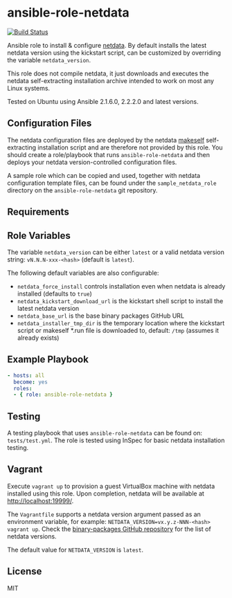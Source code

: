 ansible-role-netdata
=========

[![Build Status](https://travis-ci.org/avishefi/ansible-role-netdata.svg?branch=master)](https://travis-ci.org/avishefi/ansible-role-netdata)

Ansible role to install & configure [netdata](https://github.com/firehol/netdata). By default installs the latest netdata version using the kickstart script, can be customized by overriding the variable `netdata_version`.

This role does not compile netdata, it just downloads and executes the netdata self-extracting installation archive intended to work on most any Linux systems.

Tested on Ubuntu using Ansible 2.1.6.0, 2.2.2.0 and latest versions.

Configuration Files
-------------------

The netdata configuration files are deployed by the netdata [makeself](http://makeself.io/) self-extracting installation script and are therefore not provided by this role. You should create a role/playbook that runs `ansible-role-netdata` and then deploys your netdata version-controlled configuration files.

A sample role which can be copied and used, together with netdata configuration template files, can be found under the `sample_netdata_role` directory on the `ansible-role-netdata` git repository.

Requirements
------------

Role Variables
--------------

The variable `netdata_version` can be either `latest` or a valid netdata version string: `vN.N.N-xxx-<hash>` (default is `latest`).

The following default variables are also configurable:
- `netdata_force_install` controls installation even when netdata is already installed (defaults to `true`)
- `netdata_kickstart_download_url` is the kickstart shell script to install the latest netdata version
- `netdata_base_url` is the base binary packages GitHub URL
- `netdata_installer_tmp_dir` is the temporary location where the kickstart script or makeself *.run file is downloaded to, default: `/tmp` (assumes it already exists)

Example Playbook
----------------

``` yaml
- hosts: all
  become: yes
  roles:
  - { role: ansible-role-netdata }
```

Testing
-------

A testing playbook that uses `ansible-role-netdata` can be found on: `tests/test.yml`. The role is tested using InSpec for basic netdata installation testing.

Vagrant
-------

Execute `vagrant up` to provision a guest VirtualBox machine with netdata installed using this role. Upon completion, netdata will be available at <http://localhost:19999/>.

The `Vagrantfile` supports a netdata version argument passed as an environment variable, for example: `NETDATA_VERSION=vx.y.z-NNN-<hash> vagrant up`. Check the [binary-packages GitHub repository](https://github.com/firehol/binary-packages) for the list of netdata versions.

The default value for `NETDATA_VERSION` is `latest`.

License
-------

MIT

